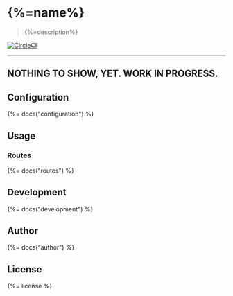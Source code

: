 # {%=name%}

> {%=description%}

[![CircleCI](https://img.shields.io/circleci/project/github/sammler/auth-service.svg)](https://circleci.com/gh/sammler/auth-service)

---
NOTHING TO SHOW, YET. WORK IN PROGRESS.
---

## Configuration
{%= docs("configuration") %}

## Usage

### Routes
{%= docs("routes") %}

## Development
{%= docs("development") %}

## Author
{%= docs("author") %}

## License
{%= license %}
